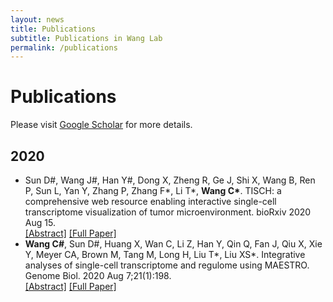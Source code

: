 ```yaml
---
layout: news
title: Publications
subtitle: Publications in Wang Lab
permalink: /publications
---
```


# Publications

Please visit [Google Scholar](https://scholar.google.com/citations?user=ZwKmcpYAAAAJ&hl=en) for more details.<br>

## 2020
- Sun D#, Wang J#, Han Y#, Dong X, Zheng R, Ge J, Shi X, Wang B, Ren P, Sun L, Yan Y, Zhang P, Zhang F\*, Li T\*, **Wang C\***. TISCH: a comprehensive web resource enabling interactive single-cell transcriptome visualization of tumor microenvironment. bioRxiv 2020 Aug 15.<br>
[[Abstract]](https://www.biorxiv.org/content/10.1101/2020.08.15.251959v1)
[[Full Paper]](/resources/publications/2020_bioRxiv_TISCH.pdf)
- **Wang C#**, Sun D#, Huang X, Wan C, Li Z, Han Y, Qin Q, Fan J, Qiu X, Xie Y, Meyer CA, Brown M, Tang M, Long H, Liu T\*, Liu XS\*. Integrative analyses of single-cell transcriptome and regulome using MAESTRO. Genome Biol. 2020 Aug 7;21(1):198.<br>
[[Abstract]](https://pubmed.ncbi.nlm.nih.gov/32767996)
[[Full Paper]](/resources/publications/2020_GenomeBiology_MAESTRO.pdf)
